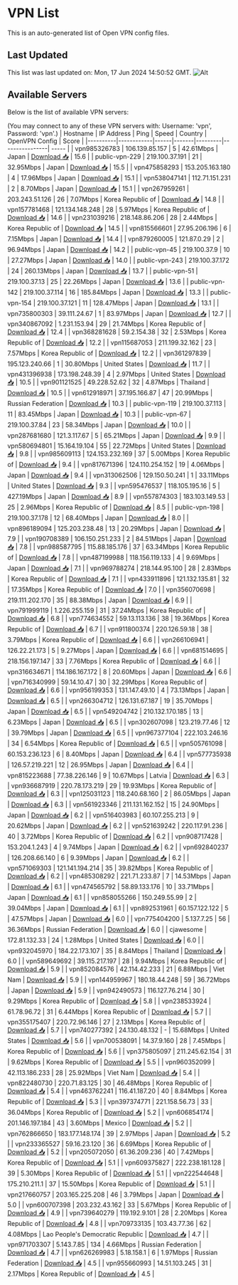 # VPN List

This is an auto-generated list of Open VPN config files.

## Last Updated

This list was last updated on: Mon, 17 Jun 2024 14:50:52 GMT.
![Alt](https://repobeats.axiom.co/api/embed/186b98318ef1479477931607c1ad7d823f12451f.svg "Repobeats analytics image")

## Available Servers

Below is the list of available VPN servers:

(You may connect to any of these VPN servers with: Username: 'vpn', Password: 'vpn'.)
| Hostname | IP Address | Ping | Speed | Country | OpenVPN Config | Score |
|----------|------------|------|-------|---------|----------------| ----- |
| vpn985326783 | 106.139.85.157 | 5 | 42.61Mbps | Japan | [Download 📥](./configs/server_0_JP.ovpn) | 15.6 |
| public-vpn-229 | 219.100.37.191 | 21 | 32.95Mbps | Japan | [Download 📥](./configs/server_1_JP.ovpn) | 15.5 |
| vpn475858293 | 153.205.163.180 | 4 | 17.96Mbps | Japan | [Download 📥](./configs/server_2_JP.ovpn) | 15.1 |
| vpn538047141 | 112.71.151.231 | 2 | 8.70Mbps | Japan | [Download 📥](./configs/server_3_JP.ovpn) | 15.1 |
| vpn267959261 | 203.243.51.126 | 26 | 7.07Mbps | Korea Republic of | [Download 📥](./configs/server_4_KR.ovpn) | 14.8 |
| vpn157781468 | 121.134.148.248 | 28 | 5.97Mbps | Korea Republic of | [Download 📥](./configs/server_5_KR.ovpn) | 14.6 |
| vpn231039216 | 218.148.86.206 | 28 | 2.44Mbps | Korea Republic of | [Download 📥](./configs/server_6_KR.ovpn) | 14.5 |
| vpn815566601 | 27.95.206.196 | 6 | 7.15Mbps | Japan | [Download 📥](./configs/server_7_JP.ovpn) | 14.4 |
| vpn879260005 | 121.87.0.29 | 2 | 96.94Mbps | Japan | [Download 📥](./configs/server_8_JP.ovpn) | 14.2 |
| public-vpn-45 | 219.100.37.9 | 10 | 27.27Mbps | Japan | [Download 📥](./configs/server_9_JP.ovpn) | 14.0 |
| public-vpn-243 | 219.100.37.172 | 24 | 260.13Mbps | Japan | [Download 📥](./configs/server_10_JP.ovpn) | 13.7 |
| public-vpn-51 | 219.100.37.13 | 25 | 22.26Mbps | Japan | [Download 📥](./configs/server_11_JP.ovpn) | 13.6 |
| public-vpn-142 | 219.100.37.114 | 16 | 185.84Mbps | Japan | [Download 📥](./configs/server_12_JP.ovpn) | 13.3 |
| public-vpn-154 | 219.100.37.121 | 11 | 128.47Mbps | Japan | [Download 📥](./configs/server_13_JP.ovpn) | 13.1 |
| vpn735800303 | 39.111.24.67 | 1 | 83.97Mbps | Japan | [Download 📥](./configs/server_14_JP.ovpn) | 12.7 |
| vpn340867092 | 1.231.153.94 | 29 | 21.74Mbps | Korea Republic of | [Download 📥](./configs/server_15_KR.ovpn) | 12.4 |
| vpn368281628 | 59.2.154.38 | 32 | 2.53Mbps | Korea Republic of | [Download 📥](./configs/server_16_KR.ovpn) | 12.2 |
| vpn115687053 | 211.199.32.162 | 23 | 7.57Mbps | Korea Republic of | [Download 📥](./configs/server_17_KR.ovpn) | 12.2 |
| vpn361297839 | 195.123.240.66 | 1 | 30.80Mbps | United States | [Download 📥](./configs/server_18_US.ovpn) | 11.7 |
| vpn431396938 | 173.198.248.39 | 4 | 2.97Mbps | United States | [Download 📥](./configs/server_19_US.ovpn) | 10.5 |
| vpn901121525 | 49.228.52.62 | 32 | 4.87Mbps | Thailand | [Download 📥](./configs/server_20_TH.ovpn) | 10.5 |
| vpn612918971 | 37.195.166.87 | 47 | 20.99Mbps | Russian Federation | [Download 📥](./configs/server_21_RU.ovpn) | 10.3 |
| public-vpn-119 | 219.100.37.113 | 11 | 83.45Mbps | Japan | [Download 📥](./configs/server_22_JP.ovpn) | 10.3 |
| public-vpn-67 | 219.100.37.84 | 23 | 58.34Mbps | Japan | [Download 📥](./configs/server_23_JP.ovpn) | 10.0 |
| vpn287681680 | 121.3.117.67 | 5 | 65.21Mbps | Japan | [Download 📥](./configs/server_24_JP.ovpn) | 9.9 |
| vpn580694801 | 15.164.19.104 | 55 | 22.72Mbps | United States | [Download 📥](./configs/server_25_US.ovpn) | 9.8 |
| vpn985609113 | 124.153.232.169 | 37 | 5.00Mbps | Korea Republic of | [Download 📥](./configs/server_26_KR.ovpn) | 9.4 |
| vpn817671396 | 124.110.254.152 | 19 | 4.06Mbps | Japan | [Download 📥](./configs/server_27_JP.ovpn) | 9.4 |
| vpn313062506 | 129.150.50.241 | 1 | 33.11Mbps | United States | [Download 📥](./configs/server_28_US.ovpn) | 9.3 |
| vpn595476537 | 118.105.195.16 | 5 | 427.19Mbps | Japan | [Download 📥](./configs/server_29_JP.ovpn) | 8.9 |
| vpn557874303 | 183.103.149.53 | 25 | 2.96Mbps | Korea Republic of | [Download 📥](./configs/server_30_KR.ovpn) | 8.5 |
| public-vpn-198 | 219.100.37.178 | 12 | 68.40Mbps | Japan | [Download 📥](./configs/server_31_JP.ovpn) | 8.0 |
| vpn896189094 | 125.203.238.48 | 13 | 20.29Mbps | Japan | [Download 📥](./configs/server_32_JP.ovpn) | 7.9 |
| vpn190708389 | 106.150.251.233 | 2 | 84.51Mbps | Japan | [Download 📥](./configs/server_33_JP.ovpn) | 7.8 |
| vpn988587795 | 115.88.185.176 | 37 | 63.34Mbps | Korea Republic of | [Download 📥](./configs/server_34_KR.ovpn) | 7.8 |
| vpn487199988 | 118.156.119.133 | 4 | 9.69Mbps | Japan | [Download 📥](./configs/server_35_JP.ovpn) | 7.1 |
| vpn969788274 | 218.144.95.100 | 28 | 2.83Mbps | Korea Republic of | [Download 📥](./configs/server_36_KR.ovpn) | 7.1 |
| vpn433911896 | 121.132.135.81 | 32 | 17.35Mbps | Korea Republic of | [Download 📥](./configs/server_37_KR.ovpn) | 7.0 |
| vpn356070698 | 219.111.202.170 | 35 | 88.38Mbps | Japan | [Download 📥](./configs/server_38_JP.ovpn) | 6.9 |
| vpn791999119 | 1.226.255.159 | 31 | 37.24Mbps | Korea Republic of | [Download 📥](./configs/server_39_KR.ovpn) | 6.8 |
| vpn774634552 | 59.13.113.136 | 38 | 19.36Mbps | Korea Republic of | [Download 📥](./configs/server_40_KR.ovpn) | 6.7 |
| vpn911800374 | 220.126.59.18 | 38 | 3.79Mbps | Korea Republic of | [Download 📥](./configs/server_41_KR.ovpn) | 6.6 |
| vpn266106941 | 126.22.21.173 | 5 | 9.27Mbps | Japan | [Download 📥](./configs/server_42_JP.ovpn) | 6.6 |
| vpn681514695 | 218.156.197.147 | 33 | 7.76Mbps | Korea Republic of | [Download 📥](./configs/server_43_KR.ovpn) | 6.6 |
| vpn316634671 | 114.186.167.172 | 8 | 20.60Mbps | Japan | [Download 📥](./configs/server_44_JP.ovpn) | 6.6 |
| vpn716340999 | 59.14.10.47 | 30 | 32.29Mbps | Korea Republic of | [Download 📥](./configs/server_45_KR.ovpn) | 6.6 |
| vpn956199353 | 131.147.49.10 | 4 | 73.13Mbps | Japan | [Download 📥](./configs/server_46_JP.ovpn) | 6.5 |
| vpn266304712 | 126.131.67.187 | 19 | 35.70Mbps | Japan | [Download 📥](./configs/server_47_JP.ovpn) | 6.5 |
| vpn549204742 | 210.132.170.185 | 13 | 6.23Mbps | Japan | [Download 📥](./configs/server_48_JP.ovpn) | 6.5 |
| vpn302607098 | 123.219.77.46 | 12 | 39.79Mbps | Japan | [Download 📥](./configs/server_49_JP.ovpn) | 6.5 |
| vpn967377104 | 222.103.246.16 | 34 | 6.54Mbps | Korea Republic of | [Download 📥](./configs/server_50_KR.ovpn) | 6.5 |
| vpn505761098 | 60.153.236.123 | 6 | 8.40Mbps | Japan | [Download 📥](./configs/server_51_JP.ovpn) | 6.4 |
| vpn577735938 | 126.57.219.221 | 12 | 26.95Mbps | Japan | [Download 📥](./configs/server_52_JP.ovpn) | 6.4 |
| vpn815223688 | 77.38.226.146 | 9 | 10.67Mbps | Latvia | [Download 📥](./configs/server_53_LV.ovpn) | 6.3 |
| vpn936687919 | 220.78.173.219 | 29 | 19.93Mbps | Korea Republic of | [Download 📥](./configs/server_54_KR.ovpn) | 6.3 |
| vpn125031123 | 118.240.68.160 | 2 | 86.05Mbps | Japan | [Download 📥](./configs/server_55_JP.ovpn) | 6.3 |
| vpn561923346 | 211.131.162.152 | 15 | 24.90Mbps | Japan | [Download 📥](./configs/server_56_JP.ovpn) | 6.2 |
| vpn516403983 | 60.107.255.213 | 9 | 20.62Mbps | Japan | [Download 📥](./configs/server_57_JP.ovpn) | 6.2 |
| vpn521639242 | 220.117.91.236 | 40 | 3.72Mbps | Korea Republic of | [Download 📥](./configs/server_58_KR.ovpn) | 6.2 |
| vpn908717428 | 153.204.1.243 | 4 | 9.74Mbps | Japan | [Download 📥](./configs/server_59_JP.ovpn) | 6.2 |
| vpn692840237 | 126.208.66.140 | 6 | 9.39Mbps | Japan | [Download 📥](./configs/server_60_JP.ovpn) | 6.2 |
| vpn571069303 | 121.141.194.214 | 35 | 39.82Mbps | Korea Republic of | [Download 📥](./configs/server_61_KR.ovpn) | 6.2 |
| vpn485308292 | 221.71.233.87 | 7 | 14.53Mbps | Japan | [Download 📥](./configs/server_62_JP.ovpn) | 6.1 |
| vpn474565792 | 58.89.133.176 | 10 | 33.71Mbps | Japan | [Download 📥](./configs/server_63_JP.ovpn) | 6.1 |
| vpn858055266 | 150.249.55.99 | 2 | 39.04Mbps | Japan | [Download 📥](./configs/server_64_JP.ovpn) | 6.1 |
| vpn892531961 | 60.157.122.122 | 5 | 47.57Mbps | Japan | [Download 📥](./configs/server_65_JP.ovpn) | 6.0 |
| vpn775404200 | 5.137.7.25 | 56 | 36.36Mbps | Russian Federation | [Download 📥](./configs/server_66_RU.ovpn) | 6.0 |
| cjawesome | 172.81.132.33 | 24 | 1.28Mbps | United States | [Download 📥](./configs/server_67_US.ovpn) | 6.0 |
| vpn932045970 | 184.22.173.107 | 35 | 8.84Mbps | Thailand | [Download 📥](./configs/server_68_TH.ovpn) | 6.0 |
| vpn589649692 | 39.115.217.197 | 28 | 9.94Mbps | Korea Republic of | [Download 📥](./configs/server_69_KR.ovpn) | 5.9 |
| vpn852084576 | 42.114.42.233 | 21 | 6.88Mbps | Viet Nam | [Download 📥](./configs/server_70_VN.ovpn) | 5.9 |
| vpn144959967 | 180.18.44.248 | 59 | 36.72Mbps | Japan | [Download 📥](./configs/server_71_JP.ovpn) | 5.9 |
| vpn942490573 | 116.127.76.214 | 30 | 9.29Mbps | Korea Republic of | [Download 📥](./configs/server_72_KR.ovpn) | 5.8 |
| vpn238533924 | 61.78.96.72 | 31 | 6.44Mbps | Korea Republic of | [Download 📥](./configs/server_73_KR.ovpn) | 5.7 |
| vpn355175407 | 220.72.96.146 | 27 | 2.13Mbps | Korea Republic of | [Download 📥](./configs/server_74_KR.ovpn) | 5.7 |
| vpn740277392 | 24.130.48.132 | - | 15.68Mbps | United States | [Download 📥](./configs/server_75_US.ovpn) | 5.6 |
| vpn700538091 | 14.37.9.160 | 28 | 7.45Mbps | Korea Republic of | [Download 📥](./configs/server_76_KR.ovpn) | 5.6 |
| vpn375805097 | 211.245.62.154 | 31 | 9.62Mbps | Korea Republic of | [Download 📥](./configs/server_77_KR.ovpn) | 5.5 |
| vpn960352099 | 42.113.186.233 | 28 | 25.92Mbps | Viet Nam | [Download 📥](./configs/server_78_VN.ovpn) | 5.4 |
| vpn822480730 | 220.71.83.125 | 30 | 46.48Mbps | Korea Republic of | [Download 📥](./configs/server_79_KR.ovpn) | 5.4 |
| vpn463762241 | 116.41.187.20 | 40 | 8.84Mbps | Korea Republic of | [Download 📥](./configs/server_80_KR.ovpn) | 5.3 |
| vpn397374771 | 221.158.56.73 | 33 | 36.04Mbps | Korea Republic of | [Download 📥](./configs/server_81_KR.ovpn) | 5.2 |
| vpn606854174 | 201.146.197.184 | 43 | 3.60Mbps | Mexico | [Download 📥](./configs/server_82_MX.ovpn) | 5.2 |
| vpn762866650 | 183.177.148.174 | 39 | 2.97Mbps | Japan | [Download 📥](./configs/server_83_JP.ovpn) | 5.2 |
| vpn233365527 | 59.16.23.120 | 36 | 6.69Mbps | Korea Republic of | [Download 📥](./configs/server_84_KR.ovpn) | 5.2 |
| vpn205072050 | 61.36.209.236 | 40 | 7.42Mbps | Korea Republic of | [Download 📥](./configs/server_85_KR.ovpn) | 5.1 |
| vpn609375827 | 222.238.181.128 | 39 | 5.30Mbps | Korea Republic of | [Download 📥](./configs/server_86_KR.ovpn) | 5.1 |
| vpn222544648 | 175.210.211.1 | 37 | 15.50Mbps | Korea Republic of | [Download 📥](./configs/server_87_KR.ovpn) | 5.1 |
| vpn217660757 | 203.165.225.208 | 46 | 3.79Mbps | Japan | [Download 📥](./configs/server_88_JP.ovpn) | 5.0 |
| vpn600707398 | 203.232.43.162 | 33 | 5.67Mbps | Korea Republic of | [Download 📥](./configs/server_89_KR.ovpn) | 4.9 |
| vpn739640279 | 119.192.9.101 | 28 | 2.20Mbps | Korea Republic of | [Download 📥](./configs/server_90_KR.ovpn) | 4.8 |
| vpn709733135 | 103.43.77.36 | 62 | 4.08Mbps | Lao People's Democratic Republic | [Download 📥](./configs/server_91_LA.ovpn) | 4.7 |
| vpn971703307 | 5.143.7.85 | 134 | 4.66Mbps | Russian Federation | [Download 📥](./configs/server_92_RU.ovpn) | 4.7 |
| vpn626269983 | 5.18.158.1 | 6 | 1.97Mbps | Russian Federation | [Download 📥](./configs/server_93_RU.ovpn) | 4.5 |
| vpn955660993 | 14.51.103.245 | 31 | 2.17Mbps | Korea Republic of | [Download 📥](./configs/server_94_KR.ovpn) | 4.5 |
